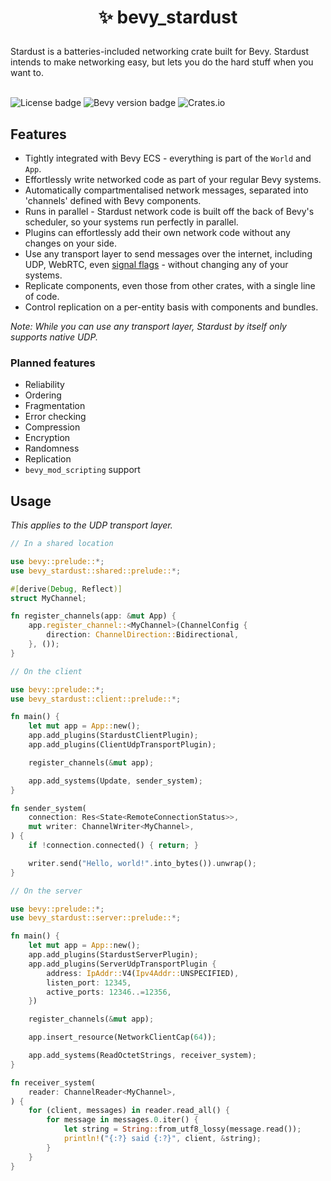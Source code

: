 <h1><p align="center">✨ bevy_stardust</p></h1>
Stardust is a batteries-included networking crate built for Bevy. Stardust intends to make networking easy, but lets you do the hard stuff when you want to.
<br></br>

![License badge](https://img.shields.io/github/license/veritius/bevy_stardust)
![Bevy version badge](https://img.shields.io/badge/bevy-0.11-blue?color=blue)
![Crates.io](https://img.shields.io/crates/v/bevy_stardust)

## Features
- Tightly integrated with Bevy ECS - everything is part of the `World` and `App`.
- Effortlessly write networked code as part of your regular Bevy systems.
- Automatically compartmentalised network messages, separated into 'channels' defined with Bevy components.
- Runs in parallel - Stardust network code is built off the back of Bevy's scheduler, so your systems run perfectly in parallel.
- Plugins can effortlessly add their own network code without any changes on your side.
- Use any transport layer to send messages over the internet, including UDP, WebRTC, even [signal flags](https://en.wikipedia.org/wiki/International_maritime_signal_flags) - without changing any of your systems.
- Replicate components, even those from other crates, with a single line of code.
- Control replication on a per-entity basis with components and bundles.

*Note: While you can use any transport layer, Stardust by itself only supports native UDP.*

### Planned features
- Reliability
- Ordering
- Fragmentation
- Error checking
- Compression
- Encryption
- Randomness
- Replication
- `bevy_mod_scripting` support

## Usage
*This applies to the UDP transport layer.*

```rs
// In a shared location

use bevy::prelude::*;
use bevy_stardust::shared::prelude::*;

#[derive(Debug, Reflect)]
struct MyChannel;

fn register_channels(app: &mut App) {
    app.register_channel::<MyChannel>(ChannelConfig {
        direction: ChannelDirection::Bidirectional,
    }, ());
}
```
```rs
// On the client

use bevy::prelude::*;
use bevy_stardust::client::prelude::*;

fn main() {
    let mut app = App::new();
    app.add_plugins(StardustClientPlugin);
    app.add_plugins(ClientUdpTransportPlugin);

    register_channels(&mut app);

    app.add_systems(Update, sender_system);
}

fn sender_system(
    connection: Res<State<RemoteConnectionStatus>>,
    mut writer: ChannelWriter<MyChannel>,
) {
    if !connection.connected() { return; }

    writer.send("Hello, world!".into_bytes()).unwrap();
}
```
```rs
// On the server

use bevy::prelude::*;
use bevy_stardust::server::prelude::*;

fn main() {
    let mut app = App::new();
    app.add_plugins(StardustServerPlugin);
    app.add_plugins(ServerUdpTransportPlugin {
        address: IpAddr::V4(Ipv4Addr::UNSPECIFIED),
        listen_port: 12345,
        active_ports: 12346..=12356,
    })

    register_channels(&mut app);

    app.insert_resource(NetworkClientCap(64));

    app.add_systems(ReadOctetStrings, receiver_system);
}

fn receiver_system(
    reader: ChannelReader<MyChannel>,
) {
    for (client, messages) in reader.read_all() {
        for message in messages.0.iter() {
            let string = String::from_utf8_lossy(message.read());
            println!("{:?} said {:?}", client, &string);
        }
    }
}
```